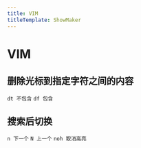 ```yaml
---
title: VIM
titleTemplate: ShowMaker
---
```


# VIM

## 删除光标到指定字符之间的内容

`dt 不包含` `df 包含`

## 搜索后切换

`n 下一个` `N 上一个` `noh 取消高亮`
